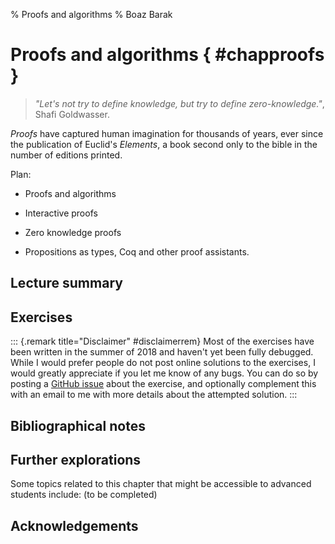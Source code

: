 % Proofs and algorithms
% Boaz Barak

#  Proofs and algorithms  { #chapproofs }

>_"Let's not try to define knowledge, but try to define zero-knowledge."_, Shafi Goldwasser.


_Proofs_ have captured human imagination for thousands of years, ever since the publication of Euclid's _Elements_, a book second only to the bible in the number of editions printed.

Plan:

* Proofs and algorithms

* Interactive proofs

* Zero knowledge proofs

* Propositions as types, Coq and other proof assistants.


## Lecture summary


## Exercises

::: {.remark title="Disclaimer" #disclaimerrem}
Most of the exercises have been written in the summer of 2018 and haven't yet been fully debugged. While I would prefer people do not post online solutions to the exercises, I would greatly appreciate if you let me know of any bugs. You can do so by posting a [GitHub issue](https://github.com/boazbk/tcs/issues) about the exercise, and optionally complement this with an email to me with more details about the attempted solution.
:::




## Bibliographical notes



## Further explorations

Some topics related to this chapter that might be accessible to advanced students include: (to be completed)


## Acknowledgements
